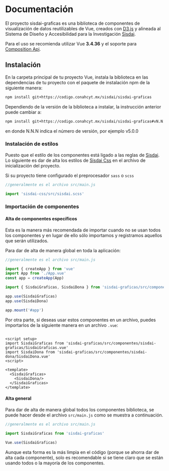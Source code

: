 # Documentación

El proyecto sisdai-graficas es una biblioteca de componentes de visualización de datos reutilizables de Vue, creados con [D3.js](https://d3js.org) y alineada al Sistema de Diseño y Accesibilidad para la Investigación [Sisdai](https://sisdai.conahcyt.mx/).

Para el uso se recomienda utilizar Vue **3.4.36** y el soporte para [Composition Api](https://vuejs.org/api/composition-api-setup.html).

<section id="instalacion">

## Instalación

En la carpeta principal de tu proyecto Vue, instala la biblioteca en las dependencias de tu proyecto con el paquete de instalación npm de la siguiente manera:

```bash
npm install git+https://codigo.conahcyt.mx/sisdai/sisdai-graficas
```

Dependiendo de la versión de la biblioteca a instalar, la instrucción anterior puede cambiar a:

```bash
npm install git+https://codigo.conahcyt.mx/sisdai/sisdai-graficas#vN.N.N
```

en donde N.N.N indica el número de versión, por ejemplo v5.0.0

### Instalación de estilos

Puesto que el estilo de los componentes está ligado a las reglas de [Sisdai](https://sisdai.conahcyt.mx/). Lo siguiente es dar de alta los estilos de [Sisdai Css](https://codigo.conahcyt.mx/sisdai/sisdai-css) en el archivo de inicialización del proyecto.

Si su proyecto tiene configurado el preprocesador `sass` o `scss`

```js
//generalmente es el archivo src/main.js

import 'sisdai-css/src/sisdai.scss'
```

### Importación de componentes

#### Alta de componentes específicos

Esta es la manera más recomendada de importar cuando no se usan todos los componentes y en lugar de ello sólo importamos y registramos aquellos que serán utilizados.

Para dar de alta de manera global en toda la aplicación:

```js
//generalmente es el archivo src/main.js

import { createApp } from 'vue'
import App from './App.vue'
const app = createApp(App)

import { SisdaiGraficas, SisdaiDona } from 'sisdai-graficas/src/componentes'

app.use(SisdaiGraficas)
app.use(SisdaiDona)

app.mount('#app')
```

Por otra parte, si deseas usar estos componentes en un archivo, puedes importarlos de la siguiente manera en un archivo `.vue`:

```vue

<script setup>
import SisdaiGraficas from 'sisdai-graficas/src/componentes/sisdai-graficas/SisdaiGraficas.vue'
import SisdaiDona from 'sisdai-graficas/src/componentes/sisdai-dona/SisdaiDona.vue'
<script>

<template>
  <SisdaiGraficas>
    <SisdaiDona/>
  </SisdaiGraficas>
</template>
```

#### Alta general

Para dar de alta de manera global todos los componentes biblioteca, se puede hacer desde el archivo `src/main.js` como se muestra a continuación.

```js
//generalmente es el archivo src/main.js

import SisdaiGraficas from 'sisdai-graficas'

Vue.use(SisdaiGraficas)
```

Aunque esta forma es la más limpia en el código (porque se ahorra dar de alta cada componente), solo es recomendable si se tiene claro que se están usando todos o la mayoría de los componentes.

</section>
